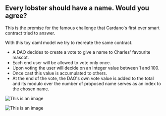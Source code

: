 ## Every lobster should have a name. Would you agree?

This is the premise for the famous challenge that Cardano's first ever smart contract tried to answer.

With this toy daml model we try to recreate the same contract.

* A DAO decides to create a vote to give a name to Charles' favourite mascot.
* Each end user will be allowed to vote only once.
* Upon voting the user will decide on an  Integer value between 1 and 100.
* Once cast this value is accumulated to others.
* At the end of the vote, the DAO's own vote value is added to the total and its modulo over the number of proposed name serves as an index to the chosen name.


![This is an image](/lobstervote.vote.jpg)

![This is an image](/lobstervote.voteresult.jpg)




